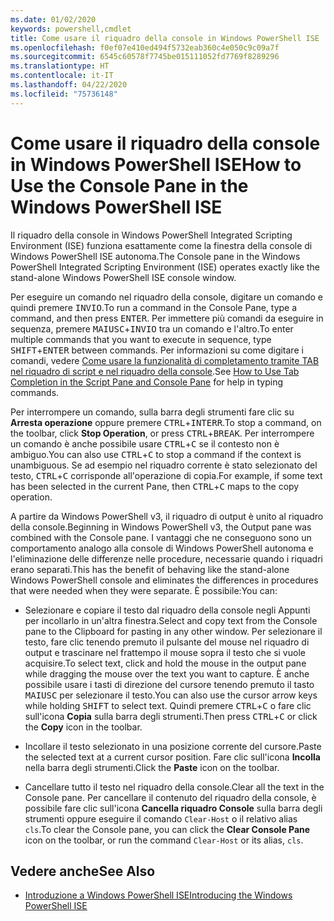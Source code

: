 ```yaml
---
ms.date: 01/02/2020
keywords: powershell,cmdlet
title: Come usare il riquadro della console in Windows PowerShell ISE
ms.openlocfilehash: f0ef07e410ed494f5732eab360c4e050c9c09a7f
ms.sourcegitcommit: 6545c60578f7745be015111052fd7769f8289296
ms.translationtype: HT
ms.contentlocale: it-IT
ms.lasthandoff: 04/22/2020
ms.locfileid: "75736148"
---
```

# <a name="how-to-use-the-console-pane-in-the-windows-powershell-ise"></a><span data-ttu-id="003b8-103">Come usare il riquadro della console in Windows PowerShell ISE</span><span class="sxs-lookup"><span data-stu-id="003b8-103">How to Use the Console Pane in the Windows PowerShell ISE</span></span>

<span data-ttu-id="003b8-104">Il riquadro della console in Windows PowerShell Integrated Scripting Environment (ISE) funziona esattamente come la finestra della console di Windows PowerShell ISE autonoma.</span><span class="sxs-lookup"><span data-stu-id="003b8-104">The Console pane in the Windows PowerShell Integrated Scripting Environment (ISE) operates exactly like the stand-alone Windows PowerShell ISE console window.</span></span>

<span data-ttu-id="003b8-105">Per eseguire un comando nel riquadro della console, digitare un comando e quindi premere <kbd>INVIO</kbd>.</span><span class="sxs-lookup"><span data-stu-id="003b8-105">To run a command in the Console Pane, type a command, and then press <kbd>ENTER</kbd>.</span></span> <span data-ttu-id="003b8-106">Per immettere più comandi da eseguire in sequenza, premere <kbd>MAIUSC</kbd>+<kbd>INVIO</kbd> tra un comando e l'altro.</span><span class="sxs-lookup"><span data-stu-id="003b8-106">To enter multiple commands that you want to execute in sequence, type <kbd>SHIFT</kbd>+<kbd>ENTER</kbd> between commands.</span></span> <span data-ttu-id="003b8-107">Per informazioni su come digitare i comandi, vedere [Come usare la funzionalità di completamento tramite TAB nel riquadro di script e nel riquadro della console](How-to-Use-Tab-Completion-in-the-Script-Pane-and-Console-Pane.md).</span><span class="sxs-lookup"><span data-stu-id="003b8-107">See [How to Use Tab Completion in the Script Pane and Console Pane](How-to-Use-Tab-Completion-in-the-Script-Pane-and-Console-Pane.md) for help in typing commands.</span></span>

<span data-ttu-id="003b8-108">Per interrompere un comando, sulla barra degli strumenti fare clic su **Arresta operazione** oppure premere <kbd>CTRL</kbd>+<kbd>INTERR</kbd>.</span><span class="sxs-lookup"><span data-stu-id="003b8-108">To stop a command, on the toolbar, click **Stop Operation**, or press <kbd>CTRL</kbd>+<kbd>BREAK</kbd>.</span></span> <span data-ttu-id="003b8-109">Per interrompere un comando è anche possibile usare <kbd>CTRL</kbd>+<kbd>C</kbd> se il contesto non è ambiguo.</span><span class="sxs-lookup"><span data-stu-id="003b8-109">You can also use <kbd>CTRL</kbd>+<kbd>C</kbd> to stop a command if the context is unambiguous.</span></span> <span data-ttu-id="003b8-110">Se ad esempio nel riquadro corrente è stato selezionato del testo, <kbd>CTRL</kbd>+<kbd>C</kbd> corrisponde all'operazione di copia.</span><span class="sxs-lookup"><span data-stu-id="003b8-110">For example, if some text has been selected in the current Pane, then <kbd>CTRL</kbd>+<kbd>C</kbd> maps to the copy operation.</span></span>

<span data-ttu-id="003b8-111">A partire da Windows PowerShell v3, il riquadro di output è unito al riquadro della console.</span><span class="sxs-lookup"><span data-stu-id="003b8-111">Beginning in Windows PowerShell v3, the Output pane was combined with the Console pane.</span></span> <span data-ttu-id="003b8-112">I vantaggi che ne conseguono sono un comportamento analogo alla console di Windows PowerShell autonoma e l'eliminazione delle differenze nelle procedure, necessarie quando i riquadri erano separati.</span><span class="sxs-lookup"><span data-stu-id="003b8-112">This has the benefit of behaving like the stand-alone Windows PowerShell console and eliminates the differences in procedures that were needed when they were separate.</span></span> <span data-ttu-id="003b8-113">È possibile:</span><span class="sxs-lookup"><span data-stu-id="003b8-113">You can:</span></span>

- <span data-ttu-id="003b8-114">Selezionare e copiare il testo dal riquadro della console negli Appunti per incollarlo in un'altra finestra.</span><span class="sxs-lookup"><span data-stu-id="003b8-114">Select and copy text from the Console pane to the Clipboard for pasting in any other window.</span></span> <span data-ttu-id="003b8-115">Per selezionare il testo, fare clic tenendo premuto il pulsante del mouse nel riquadro di output e trascinare nel frattempo il mouse sopra il testo che si vuole acquisire.</span><span class="sxs-lookup"><span data-stu-id="003b8-115">To select text, click and hold the mouse in the output pane while dragging the mouse over the text you want to capture.</span></span> <span data-ttu-id="003b8-116">È anche possibile usare i tasti di direzione del cursore tenendo premuto il tasto <kbd>MAIUSC</kbd> per selezionare il testo.</span><span class="sxs-lookup"><span data-stu-id="003b8-116">You can also use the cursor arrow keys while holding <kbd>SHIFT</kbd> to select text.</span></span> <span data-ttu-id="003b8-117">Quindi premere <kbd>CTRL</kbd>+<kbd>C</kbd> o fare clic sull'icona **Copia** sulla barra degli strumenti.</span><span class="sxs-lookup"><span data-stu-id="003b8-117">Then press <kbd>CTRL</kbd>+<kbd>C</kbd> or click the **Copy** icon in the toolbar.</span></span>

- <span data-ttu-id="003b8-118">Incollare il testo selezionato in una posizione corrente del cursore.</span><span class="sxs-lookup"><span data-stu-id="003b8-118">Paste the selected text at a current cursor position.</span></span> <span data-ttu-id="003b8-119">Fare clic sull'icona **Incolla** nella barra degli strumenti.</span><span class="sxs-lookup"><span data-stu-id="003b8-119">Click the **Paste** icon on the toolbar.</span></span>

- <span data-ttu-id="003b8-120">Cancellare tutto il testo nel riquadro della console.</span><span class="sxs-lookup"><span data-stu-id="003b8-120">Clear all the text in the Console pane.</span></span> <span data-ttu-id="003b8-121">Per cancellare il contenuto del riquadro della console, è possibile fare clic sull'icona **Cancella riquadro Console** sulla barra degli strumenti oppure eseguire il comando `Clear-Host` o il relativo alias `cls`.</span><span class="sxs-lookup"><span data-stu-id="003b8-121">To clear the Console pane, you can click the **Clear Console Pane** icon on the toolbar, or run the command `Clear-Host` or its alias, `cls`.</span></span>

## <a name="see-also"></a><span data-ttu-id="003b8-122">Vedere anche</span><span class="sxs-lookup"><span data-stu-id="003b8-122">See Also</span></span>

- [<span data-ttu-id="003b8-123">Introduzione a Windows PowerShell ISE</span><span class="sxs-lookup"><span data-stu-id="003b8-123">Introducing the Windows PowerShell ISE</span></span>](Introducing-the-Windows-PowerShell-ISE.md)
